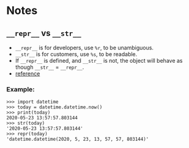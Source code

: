 # Notes

## `__repr__` vs `__str__`

* `__repr__` is for developers, use `%r`, to be unambiguous.
* `__str__` is for customers, use `%s`, to be readable.
* If `__repr__` is defined, and `__str__` is not, the object will behave as though `__str__` = `__repr__`.
* [reference](https://stackoverflow.com/questions/1436703/difference-between-str-and-repr)

### Example:
```
>>> import datetime
>>> today = datetime.datetime.now()
>>> print(today)
2020-05-23 13:57:57.803144
>>> str(today)
'2020-05-23 13:57:57.803144'
>>> repr(today)
'datetime.datetime(2020, 5, 23, 13, 57, 57, 803144)'
```